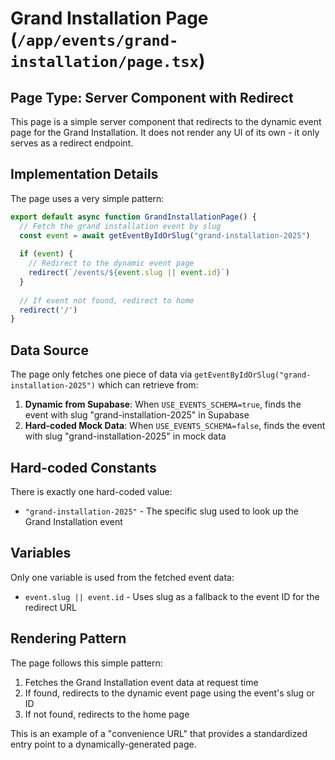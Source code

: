 # Grand Installation Page (`/app/events/grand-installation/page.tsx`)

## Page Type: Server Component with Redirect

This page is a simple server component that redirects to the dynamic event page for the Grand Installation. It does not render any UI of its own - it only serves as a redirect endpoint.

## Implementation Details

The page uses a very simple pattern:

```typescript
export default async function GrandInstallationPage() {
  // Fetch the grand installation event by slug
  const event = await getEventByIdOrSlug("grand-installation-2025")
  
  if (event) {
    // Redirect to the dynamic event page
    redirect(`/events/${event.slug || event.id}`)
  }
  
  // If event not found, redirect to home
  redirect('/')
}
```

## Data Source

The page only fetches one piece of data via `getEventByIdOrSlug("grand-installation-2025")` which can retrieve from:

1. **Dynamic from Supabase**: When `USE_EVENTS_SCHEMA=true`, finds the event with slug "grand-installation-2025" in Supabase
2. **Hard-coded Mock Data**: When `USE_EVENTS_SCHEMA=false`, finds the event with slug "grand-installation-2025" in mock data

## Hard-coded Constants

There is exactly one hard-coded value:

- `"grand-installation-2025"` - The specific slug used to look up the Grand Installation event

## Variables

Only one variable is used from the fetched event data:
- `event.slug || event.id` - Uses slug as a fallback to the event ID for the redirect URL

## Rendering Pattern

The page follows this simple pattern:
1. Fetches the Grand Installation event data at request time
2. If found, redirects to the dynamic event page using the event's slug or ID
3. If not found, redirects to the home page

This is an example of a "convenience URL" that provides a standardized entry point to a dynamically-generated page.